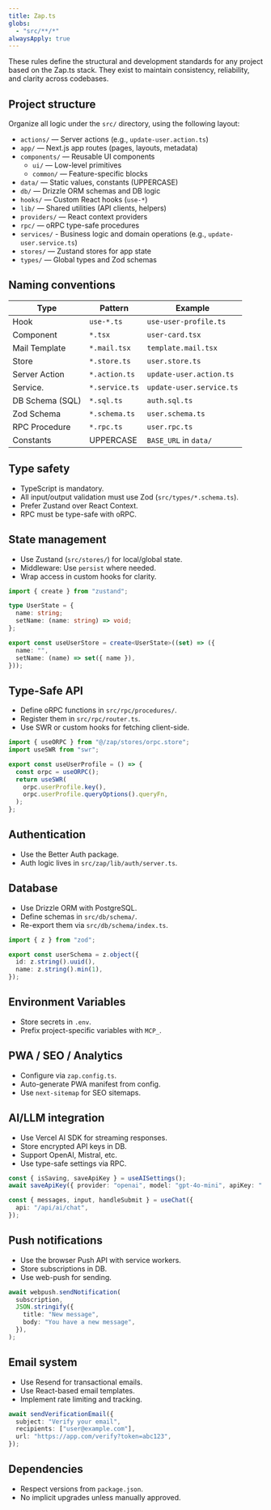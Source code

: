 ```yaml
---
title: Zap.ts
globs:
  - "src/**/*"
alwaysApply: true
---
```


These rules define the structural and development standards for any project based on the Zap.ts stack. They exist to maintain consistency, reliability, and clarity across codebases.

## Project structure

Organize all logic under the `src/` directory, using the following layout:

- `actions/` — Server actions (e.g., `update-user.action.ts`)
- `app/` — Next.js app routes (pages, layouts, metadata)
- `components/` — Reusable UI components
  - `ui/` — Low-level primitives
  - `common/` — Feature-specific blocks
- `data/` — Static values, constants (UPPERCASE)
- `db/` — Drizzle ORM schemas and DB logic
- `hooks/` — Custom React hooks (`use-*`)
- `lib/` — Shared utilities (API clients, helpers)
- `providers/` — React context providers
- `rpc/` — oRPC type-safe procedures
- `services/` - Business logic and domain operations (e.g., `update-user.service.ts`)
- `stores/` — Zustand stores for app state
- `types/` — Global types and Zod schemas

## Naming conventions

| Type            | Pattern        | Example                  |
| --------------- | -------------- | ------------------------ |
| Hook            | `use-*.ts`     | `use-user-profile.ts`    |
| Component       | `*.tsx`        | `user-card.tsx`          |
| Mail Template   | `*.mail.tsx`   | `template.mail.tsx`      |
| Store           | `*.store.ts`   | `user.store.ts`          |
| Server Action   | `*.action.ts`  | `update-user.action.ts`  |
| Service.        | `*.service.ts` | `update-user.service.ts` |
| DB Schema (SQL) | `*.sql.ts`     | `auth.sql.ts`            |
| Zod Schema      | `*.schema.ts`  | `user.schema.ts`         |
| RPC Procedure   | `*.rpc.ts`     | `user.rpc.ts`            |
| Constants       | UPPERCASE      | `BASE_URL` in `data/`    |

## Type safety

- TypeScript is mandatory.
- All input/output validation must use Zod (`src/types/*.schema.ts`).
- Prefer Zustand over React Context.
- RPC must be type-safe with oRPC.

## State management

- Use Zustand (`src/stores/`) for local/global state.
- Middleware: Use `persist` where needed.
- Wrap access in custom hooks for clarity.

```ts
import { create } from "zustand";

type UserState = {
  name: string;
  setName: (name: string) => void;
};

export const useUserStore = create<UserState>((set) => ({
  name: "",
  setName: (name) => set({ name }),
}));
```

## Type-Safe API

- Define oRPC functions in `src/rpc/procedures/`.
- Register them in `src/rpc/router.ts`.
- Use SWR or custom hooks for fetching client-side.

```ts
import { useORPC } from "@/zap/stores/orpc.store";
import useSWR from "swr";

export const useUserProfile = () => {
  const orpc = useORPC();
  return useSWR(
    orpc.userProfile.key(),
    orpc.userProfile.queryOptions().queryFn,
  );
};
```

## Authentication

- Use the Better Auth package.
- Auth logic lives in `src/zap/lib/auth/server.ts`.

## Database

- Use Drizzle ORM with PostgreSQL.
- Define schemas in `src/db/schema/`.
- Re-export them via `src/db/schema/index.ts`.

```ts
import { z } from "zod";

export const userSchema = z.object({
  id: z.string().uuid(),
  name: z.string().min(1),
});
```

## Environment Variables

- Store secrets in `.env`.
- Prefix project-specific variables with `MCP_`.

## PWA / SEO / Analytics

- Configure via `zap.config.ts`.
- Auto-generate PWA manifest from config.
- Use `next-sitemap` for SEO sitemaps.

## AI/LLM integration

- Use Vercel AI SDK for streaming responses.
- Store encrypted API keys in DB.
- Support OpenAI, Mistral, etc.
- Use type-safe settings via RPC.

```ts
const { isSaving, saveApiKey } = useAISettings();
await saveApiKey({ provider: "openai", model: "gpt-4o-mini", apiKey: "..." });

const { messages, input, handleSubmit } = useChat({
  api: "/api/ai/chat",
});
```

## Push notifications

- Use the browser Push API with service workers.
- Store subscriptions in DB.
- Use web-push for sending.

```ts
await webpush.sendNotification(
  subscription,
  JSON.stringify({
    title: "New message",
    body: "You have a new message",
  }),
);
```

## Email system

- Use Resend for transactional emails.
- Use React-based email templates.
- Implement rate limiting and tracking.

```ts
await sendVerificationEmail({
  subject: "Verify your email",
  recipients: ["user@example.com"],
  url: "https://app.com/verify?token=abc123",
});
```

## Dependencies

- Respect versions from `package.json`.
- No implicit upgrades unless manually approved.

